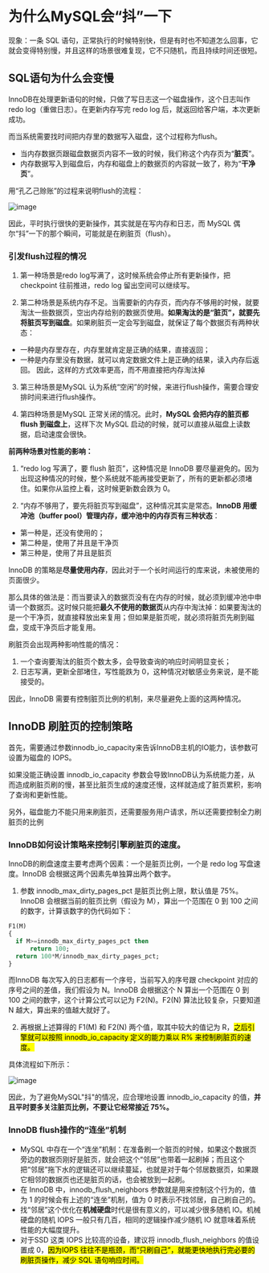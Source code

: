 # 为什么MySQL会“抖”一下

现象：一条 SQL 语句，正常执行的时候特别快，但是有时也不知道怎么回事，它就会变得特别慢，并且这样的场景很难复现，它不只随机，而且持续时间还很短。

## SQL语句为什么会变慢

InnoDB在处理更新语句的时候，只做了写日志这一个磁盘操作，这个日志叫作 redo log（重做日志）。在更新内存写完 redo log 后，就返回给客户端，本次更新成功。

而当系统需要找时间把内存里的数据写入磁盘，这个过程称为flush。

- 当内存数据页跟磁盘数据页内容不一致的时候，我们称这个内存页为“**脏页**”。
- 内存数据写入到磁盘后，内存和磁盘上的数据页的内容就一致了，称为“**干净页**”。

用“孔乙己赊账”的过程来说明flush的流程：

![image](/pictures/mysql/chap11/1.jpeg)

因此，平时执行很快的更新操作，其实就是在写内存和日志，而 MySQL 偶尔“抖”一下的那个瞬间，可能就是在刷脏页（flush）。

### 引发flush过程的情况

1. 第一种场景是redo log写满了，这时候系统会停止所有更新操作，把 checkpoint 往前推进，redo log 留出空间可以继续写。

2. 第二种场景是系统内存不足。当需要新的内存页，而内存不够用的时候，就要淘汰一些数据页，空出内存给别的数据页使用。**如果淘汰的是“脏页”，就要先将脏页写到磁盘**。如果刷脏页一定会写到磁盘，就保证了每个数据页有两种状态：
- 一种是内存里存在，内存里就肯定是正确的结果，直接返回；
- 一种是内存里没有数据，就可以肯定数据文件上是正确的结果，读入内存后返回。
因此，这样的方式效率更高，而不用直接把内存淘汰掉

3. 第三种场景是MySQL 认为系统“空闲”的时候，来进行flush操作，需要合理安排时间来进行flush操作。

4. 第四种场景是MySQL 正常关闭的情况。此时，**MySQL 会把内存的脏页都 flush 到磁盘上**，这样下次 MySQL 启动的时候，就可以直接从磁盘上读数据，启动速度会很快。

**前两种场景对性能的影响：**

1. “redo log 写满了，要 flush 脏页”，这种情况是 InnoDB 要尽量避免的。因为出现这种情况的时候，整个系统就不能再接受更新了，所有的更新都必须堵住。如果你从监控上看，这时候更新数会跌为 0。

2. “内存不够用了，要先将脏页写到磁盘”，这种情况其实是常态。**InnoDB 用缓冲池（buffer pool）管理内存，缓冲池中的内存页有三种状态**：
- 第一种是，还没有使用的；
- 第二种是，使用了并且是干净页
- 第三种是，使用了并且是脏页

InnoDB 的策略是**尽量使用内存**，因此对于一个长时间运行的库来说，未被使用的页面很少。

那么具体的做法是：而当要读入的数据页没有在内存的时候，就必须到缓冲池中申请一个数据页。这时候只能把**最久不使用的数据页**从内存中淘汰掉：如果要淘汰的是一个干净页，就直接释放出来复用；但如果是脏页呢，就必须将脏页先刷到磁盘，变成干净页后才能复用。

刷脏页会出现两种影响性能的情况：
1. 一个查询要淘汰的脏页个数太多，会导致查询的响应时间明显变长；
2. 日志写满，更新全部堵住，写性能跌为 0，这种情况对敏感业务来说，是不能接受的。

因此，InnoDB 需要有控制脏页比例的机制，来尽量避免上面的这两种情况。

## InnoDB 刷脏页的控制策略

首先，需要通过参数innodb_io_capacity来告诉InnoDB主机的IO能力，该参数可设置为磁盘的 IOPS。

如果没能正确设置 innodb_io_capacity 参数会导致InnoDB认为系统能力差，从而造成刷脏页刷的慢，甚至比脏页生成的速度还慢，这样就造成了脏页累积，影响了查询和更新性能。

另外，磁盘能力不能只用来刷脏页，还需要服务用户请求，所以还需要控制全力刷脏页的比例

### InnoDB如何设计策略来控制引擎刷脏页的速度。

InnoDB的刷盘速度主要考虑两个因素：一个是脏页比例，一个是 redo log 写盘速度。InnoDB 会根据这两个因素先单独算出两个数字。

1. 参数 innodb_max_dirty_pages_pct 是脏页比例上限，默认值是 75%。InnoDB 会根据当前的脏页比例（假设为 M），算出一个范围在 0 到 100 之间的数字，计算该数字的伪代码如下：
```sql
F1(M)
{
  if M>=innodb_max_dirty_pages_pct then
      return 100;
  return 100*M/innodb_max_dirty_pages_pct;
}
```
而InnoDB 每次写入的日志都有一个序号，当前写入的序号跟 checkpoint 对应的序号之间的差值，我们假设为 N。InnoDB 会根据这个 N 算出一个范围在 0 到 100 之间的数字，这个计算公式可以记为 F2(N)。F2(N) 算法比较复杂，只要知道 N 越大，算出来的值越大就好了。

2. 再根据上述算得的 F1(M) 和 F2(N) 两个值，取其中较大的值记为 R，<mark>之后引擎就可以按照 innodb_io_capacity 定义的能力乘以 R% 来控制刷脏页的速度。</mark>

具体流程如下所示：

![image](/pictures/mysql/chap11/2.png)

因此，为了避免MySQL"抖"的情况，应合理地设置 innodb_io_capacity 的值，**并且平时要多关注脏页比例，不要让它经常接近 75%。** 

### InnoDB flush操作的“连坐”机制

- MySQL 中存在一个“连坐”机制：在准备刷一个脏页的时候，如果这个数据页旁边的数据页刚好是脏页，就会把这个“邻居”也带着一起刷掉；而且这个把“邻居”拖下水的逻辑还可以继续蔓延，也就是对于每个邻居数据页，如果跟它相邻的数据页也还是脏页的话，也会被放到一起刷。
- 在 InnoDB 中，innodb_flush_neighbors 参数就是用来控制这个行为的，值为 1 的时候会有上述的“连坐”机制，值为 0 时表示不找邻居，自己刷自己的。
- 找“邻居”这个优化在**机械硬盘**时代是很有意义的，可以减少很多随机 IO。机械硬盘的随机 IOPS 一般只有几百，相同的逻辑操作减少随机 IO 就意味着系统性能的大幅度提升。
- 对于SSD 这类 IOPS 比较高的设备，建议将 innodb_flush_neighbors 的值设置成 0，<mark>因为IOPS 往往不是瓶颈，而“只刷自己”，就能更快地执行完必要的刷脏页操作，减少 SQL 语句响应时间。</mark>


